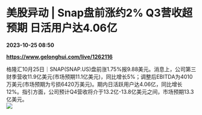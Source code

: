 # 美股异动 | Snap盘前涨约2% Q3营收超预期 日活用户达4.06亿

**2023-10-25 08:50**

**https://www.gelonghui.com/live/1262116**

格隆汇10月25日｜SNAP(SNAP.US)盘前涨1.75%报9.88美元。消息上，公司第三财季营收11.9亿美元(市场预期11.1亿美元)，同比增长5%；调整后EBITDA为4010万美元(市场预期为亏损6420万美元)。期内日活跃用户达4.06亿，同比增长12%。指引方面，公司预计Q4营收将介于13.2亿-13.8亿美元之间，市场预期13.3亿美元。  
![](https://img5.gelonghui.com/live/734e3-d813f8e5-341f-43dd-9ec7-675d281c359b.png)